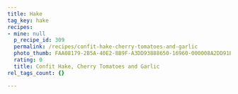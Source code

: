 ```yaml
---
title: Hake
tag_key: hake
recipes:
- mine: null
  p_recipe_id: 309
  permalink: /recipes/confit-hake-cherry-tomatoes-and-garlic
  photo_thumb: FAA08179-2B5A-40E2-8B9F-A3DD93888650-16960-000008A2DD91BEDA.jpg
  rating: 0
  title: Confit Hake, Cherry Tomatoes and Garlic
rel_tags_count: {}

---
```

